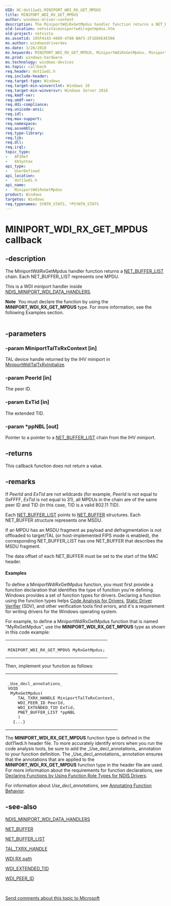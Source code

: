 ```yaml
---
UID: NC:dot11wdi.MINIPORT_WDI_RX_GET_MPDUS
title: MINIPORT_WDI_RX_GET_MPDUS
author: windows-driver-content
description: The MiniportWdiRxGetMpdus handler function returns a NET_BUFFER_LIST chain. Each NET_BUFFER_LIST represents one MPDU.
old-location: netvista\miniportwdirxgetmpdus.htm
old-project: netvista
ms.assetid: 195F4143-4889-4788-BAF5-2F1ED6E4E50A
ms.author: windowsdriverdev
ms.date: 3/26/2018
ms.keywords: MINIPORT_WDI_RX_GET_MPDUS, MiniportWdiRxGetMpdus, MiniportWdiRxGetMpdus callback function [Network Drivers Starting with Windows Vista], dot11wdi/MiniportWdiRxGetMpdus, netvista.miniportwdirxgetmpdus
ms.prod: windows-hardware
ms.technology: windows-devices
ms.topic: callback
req.header: dot11wdi.h
req.include-header: 
req.target-type: Windows
req.target-min-winverclnt: Windows 10
req.target-min-winversvr: Windows Server 2016
req.kmdf-ver: 
req.umdf-ver: 
req.ddi-compliance: 
req.unicode-ansi: 
req.idl: 
req.max-support: 
req.namespace: 
req.assembly: 
req.type-library: 
req.lib: 
req.dll: 
req.irql: 
topic_type:
-	APIRef
-	kbSyntax
api_type:
-	UserDefined
api_location:
-	dot11wdi.h
api_name:
-	MiniportWdiRxGetMpdus
product: Windows
targetos: Windows
req.typenames: SYNTH_STATS, *PSYNTH_STATS
---
```


# MINIPORT_WDI_RX_GET_MPDUS callback


## -description


The 
  MiniportWdiRxGetMpdus handler function returns a <a href="https://msdn.microsoft.com/library/windows/hardware/ff568388">NET_BUFFER_LIST</a> chain. Each NET_BUFFER_LIST represents one MPDU.

This is a WDI miniport handler inside <a href="https://msdn.microsoft.com/library/windows/hardware/mt297618">NDIS_MINIPORT_WDI_DATA_HANDLERS</a>.
<div class="alert"><b>Note</b>  You must declare the function by using the <b>MINIPORT_WDI_RX_GET_MPDUS</b> type. For more
   information, see the following Examples section.</div><div> </div>

## -parameters




### -param MiniportTalTxRxContext [in]

TAL device handle returned by the IHV miniport in <a href="https://msdn.microsoft.com/C297D681-D43F-4105-9E08-7FF42807E9A0">MiniportWdiTalTxRxInitialize</a>.


### -param PeerId [in]

The peer ID.


### -param ExTid [in]

The extended TID.


### -param *ppNBL [out]

Pointer to a pointer to a <a href="https://msdn.microsoft.com/library/windows/hardware/ff568388">NET_BUFFER_LIST</a> chain from the IHV miniport.


## -returns



This callback function does not return a value.




## -remarks



If <i>PeerId</i> and <i>ExTid</i> are not wildcards (for example, <i>PeerId</i> is not equal to 0xFFFF, <i>ExTid</i> is not equal to 31), all MPDUs in the chain are of the same peer ID and TID (in this case, TID is a valid 802.11 TID).

Each <a href="https://msdn.microsoft.com/library/windows/hardware/ff568388">NET_BUFFER_LIST</a> points to <a href="https://msdn.microsoft.com/library/windows/hardware/ff568376">NET_BUFFER</a> structures. Each NET_BUFFER structure represents one MSDU.

If an MPDU has an MSDU fragment as payload and defragmentation is not offloaded to target/TAL (or  host-implemented FIPS mode is enabled), the corresponding NET_BUFFER_LIST has one NET_BUFFER that describes the MSDU fragment.

The data offset of each NET_BUFFER must be set to the start of the MAC header.


#### Examples

To define a MiniportWdiRxGetMpdus function, you must first provide a function declaration that identifies the type of function you're defining. Windows provides a set of function types for drivers. Declaring a function using the function types helps <a href="https://msdn.microsoft.com/2F3549EF-B50F-455A-BDC7-1F67782B8DCA">Code Analysis for Drivers</a>, <a href="https://msdn.microsoft.com/74feeb16-387c-4796-987a-aff3fb79b556">Static Driver Verifier</a> (SDV), and other verification tools find errors, and it's a requirement for writing drivers for the Windows operating system.

For example, to define a MiniportWdiRxGetMpdus function that is named "MyRxGetMpdus", use the <b>MINIPORT_WDI_RX_GET_MPDUS</b> type as shown in this code example:

<div class="code"><span codelanguage=""><table>
<tr>
<th></th>
</tr>
<tr>
<td>
<pre>MINIPORT_WDI_RX_GET_MPDUS MyRxGetMpdus;</pre>
</td>
</tr>
</table></span></div>
Then, implement your function as follows:

<div class="code"><span codelanguage=""><table>
<tr>
<th></th>
</tr>
<tr>
<td>
<pre>_Use_decl_annotations_
VOID
 MyRxGetMpdus(
    TAL_TXRX_HANDLE MiniportTalTxRxContext,
    WDI_PEER_ID PeerId,
    WDI_EXTENDED_TID ExTid,
    PNET_BUFFER_LIST *ppNBL
    )
  {...}</pre>
</td>
</tr>
</table></span></div>
The <b>MINIPORT_WDI_RX_GET_MPDUS</b> function type is defined in the dot11wdi.h header file. To more accurately identify errors when you run the code analysis tools, be sure to add the _Use_decl_annotations_ annotation to your function definition.  The _Use_decl_annotations_ annotation ensures that the annotations that are applied to the <b>MINIPORT_WDI_RX_GET_MPDUS</b> function type in the header file are used.  For more information about the requirements for function declarations, see <a href="https://msdn.microsoft.com/232c4272-0bf0-4a4e-9560-3bceeca8a3e3">Declaring Functions by Using Function Role Types for NDIS Drivers</a>.

For information about  _Use_decl_annotations_, see <a href="http://go.microsoft.com/fwlink/p/?linkid=286697">Annotating Function Behavior</a>.




## -see-also




<a href="https://msdn.microsoft.com/library/windows/hardware/mt297618">NDIS_MINIPORT_WDI_DATA_HANDLERS</a>



<a href="https://msdn.microsoft.com/library/windows/hardware/ff568376">NET_BUFFER</a>



<a href="https://msdn.microsoft.com/library/windows/hardware/ff568388">NET_BUFFER_LIST</a>



<a href="https://msdn.microsoft.com/library/windows/hardware/mt297625">TAL_TXRX_HANDLE</a>



<a href="https://msdn.microsoft.com/EEEA7181-4A24-4F40-8A44-65EC38D1A867">WDI RX path</a>



<a href="https://msdn.microsoft.com/library/windows/hardware/mt297640">WDI_EXTENDED_TID</a>



<a href="https://msdn.microsoft.com/library/windows/hardware/mt297658">WDI_PEER_ID</a>
 

 

<a href="mailto:wsddocfb@microsoft.com?subject=Documentation%20feedback [netvista\netvista]:%20MINIPORT_WDI_RX_GET_MPDUS callback function%20 RELEASE:%20(3/26/2018)&amp;body=%0A%0APRIVACY STATEMENT%0A%0AWe use your feedback to improve the documentation. We don't use your email address for any other purpose, and we'll remove your email address from our system after the issue that you're reporting is fixed. While we're working to fix this issue, we might send you an email message to ask for more info. Later, we might also send you an email message to let you know that we've addressed your feedback.%0A%0AFor more info about Microsoft's privacy policy, see http://privacy.microsoft.com/en-us/default.aspx." title="Send comments about this topic to Microsoft">Send comments about this topic to Microsoft</a>

